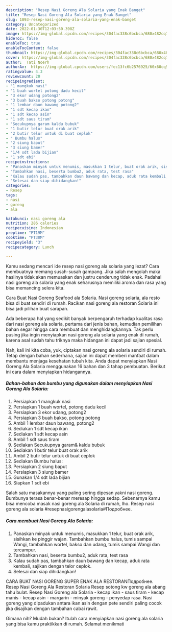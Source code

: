 ```yaml
---
description: "Resep Nasi Goreng Ala Solaria yang Enak Banget"
title: "Resep Nasi Goreng Ala Solaria yang Enak Banget"
slug: 1893-resep-nasi-goreng-ala-solaria-yang-enak-banget
category: Uncategorized
date: 2022-01-30T12:03:50.398Z
image: https://img-global.cpcdn.com/recipes/304fac338c6bcbca/680x482cq70/nasi-goreng-ala-solaria-foto-resep-utama.jpg
hideToc: false
enableToc: true
enableTocContent: false
thumbnail: https://img-global.cpcdn.com/recipes/304fac338c6bcbca/680x482cq70/nasi-goreng-ala-solaria-foto-resep-utama.jpg
cover: https://img-global.cpcdn.com/recipes/304fac338c6bcbca/680x482cq70/nasi-goreng-ala-solaria-foto-resep-utama.jpg
author:  Tati Noerh
authorAv:  https://img-global.cpcdn.com/users/fec13fc6b2576925/60x60cq50/avatar.jpg
ratingvalue: 4.3
reviewcount: 20
recipeingredient:
- "1 mangkuk nasi"
- "1 buah wortel potong dadu kecil"
- "3 ekor udang potong2"
- "3 buah bakso potong potong"
- "1 lembar daun bawang potong2"
- "1 sdt kecap ikan"
- "1 sdt kecap asin"
- "1 sdt saus tiram"
- "Secukupnya garam kaldu bubuk"
- "1 butir telur buat orak arik"
- "2 butir telur untuk di buat ceplok"
- " Bumbu halus"
- "2 siung baput"
- "3 siung bamer"
- "1/4 sdt lada bijian"
- "1 sdt ebi"
recipeinstructions:
- "Panaskan minyak untuk menumis, masukkan 1 telur, buat orak arik, sisihkan ke pinggir wajan. Tambahkan bumbu halus, tumis sampai Wangi, tambahkan wortel, bakso dan udang, tumis sampai Wangi dan tercampur."
- "Tambahkan nasi, beserta bumbu2, aduk rata, test rasa"
- "Kalau sudah pas, tambahkan daun bawang dan kecap, aduk rata kembali, sajikan dengan telor ceplok."
- "Selesai dan siap dihidangkan!"
categories:
- Resep
tags:
- nasi
- goreng
- ala

katakunci: nasi goreng ala 
nutrition: 286 calories
recipecuisine: Indonesian
preptime: "PT19M"
cooktime: "PT30M"
recipeyield: "3"
recipecategory: Lunch

---
```



Kamu sedang mencari ide resep nasi goreng ala solaria yang lezat? Cara membuatnya memang susah-susah gampang. Jika salah mengolah maka hasilnya tidak akan memuaskan dan justru cenderung tidak enak. Padahal nasi goreng ala solaria yang enak seharusnya memiliki aroma dan rasa yang bisa memancing selera kita.


Cara Buat Nasi Goreng Seafood ala Solaria. Nasi goreng solaria, ala resto bisa di buat sendiri di rumah. Racikan nasi goreng ala restoran Solaria ini bisa jadi pilihan buat sarapan.

Ada beberapa hal yang sedikit banyak berpengaruh terhadap kualitas rasa dari nasi goreng ala solaria, pertama dari jenis bahan, kemudian pemilihan bahan segar hingga cara membuat dan menghidangkannya. Tak perlu pusing jika ingin menyiapkan nasi goreng ala solaria yang enak di rumah, karena asal sudah tahu triknya maka hidangan ini dapat jadi sajian spesial.


Nah, kali ini kita coba, yuk, ciptakan nasi goreng ala solaria sendiri di rumah. Tetap dengan bahan sederhana, sajian ini dapat memberi manfaat dalam membantu menjaga kesehatan tubuh kita. Anda dapat menyiapkan Nasi Goreng Ala Solaria menggunakan 16 bahan dan 3 tahap pembuatan. Berikut ini cara dalam menyiapkan hidangannya.

<!--inarticleads1-->

##### Bahan-bahan dan bumbu yang digunakan dalam menyiapkan Nasi Goreng Ala Solaria:

1. Persiapkan 1 mangkuk nasi
1. Persiapkan 1 buah wortel, potong dadu kecil
1. Persiapkan 3 ekor udang, potong2
1. Persiapkan 3 buah bakso, potong potong
1. Ambil 1 lembar daun bawang, potong2
1. Sediakan 1 sdt kecap ikan
1. Sediakan 1 sdt kecap asin
1. Ambil 1 sdt saus tiram
1. Sediakan Secukupnya garam&amp; kaldu bubuk
1. Sediakan 1 butir telur buat orak arik
1. Ambil 2 butir telur untuk di buat ceplok
1. Sediakan  Bumbu halus:
1. Persiapkan 2 siung baput
1. Persiapkan 3 siung bamer
1. Gunakan 1/4 sdt lada bijian
1. Siapkan 1 sdt ebi


Salah satu masakannya yang paling sering dipesan yakni nasi goreng. Bumbunya terasa benar-benar meresap hingga sedap. Sebenarnya kamu bisa mencoba masak nasi goreng ala Solaria di rumah, lho. Resep nasi goreng ala solaria #resepnasigorengalasolaria#Подробнее. 

<!--inarticleads2-->

##### Cara membuat Nasi Goreng Ala Solaria:

1. Panaskan minyak untuk menumis, masukkan 1 telur, buat orak arik, sisihkan ke pinggir wajan. Tambahkan bumbu halus, tumis sampai Wangi, tambahkan wortel, bakso dan udang, tumis sampai Wangi dan tercampur.
1. Tambahkan nasi, beserta bumbu2, aduk rata, test rasa
1. Kalau sudah pas, tambahkan daun bawang dan kecap, aduk rata kembali, sajikan dengan telor ceplok.
1. Selesai dan siap dihidangkan!

CARA BUAT NASI GORENG SUPER ENAK ALA RESTORANПодробнее. Resep Nasi Goreng Ala Restoran Solaria Resep sotong kw goreng ala abang tahu bulat. Resep Nasi Goreng ala Solaria - kecap ikan - saus tiram - kecap manis - kecap asin - margarin - minyak goreng - penyedap rasa. Nasi goreng yang dipadukan antara ikan asin dengan pete sendiri paling cocok jika disajikan dengan tambahan cabai rawit. 

Gimana nih? Mudah bukan? Itulah cara menyiapkan nasi goreng ala solaria yang bisa kamu praktikkan di rumah. Selamat menikmati
